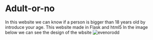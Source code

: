 # Adult-or-no
In this website we can know if a person is bigger than 18 years old by introduce your age. This website made in Flask and html5
In the image below we can see the design of the wbsite
![evenorodd](https://user-images.githubusercontent.com/20567845/183003542-baa76a23-a87e-47d6-8ba8-1cafbd0b63a6.png)
